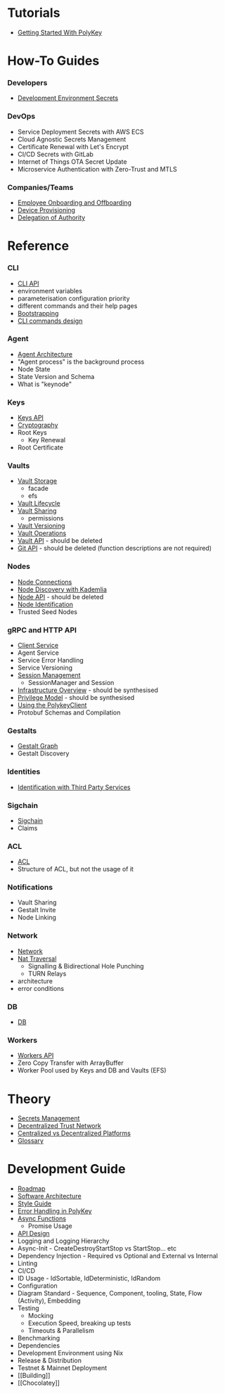 # Tutorials

* [Getting Started With PolyKey](https://github.com/MatrixAI/js-polykey/wiki/getting-started)

# How-To Guides

### Developers

* [Development Environment Secrets](Development-Environment-Secrets)

### DevOps

* Service Deployment Secrets with AWS ECS
* Cloud Agnostic Secrets Management
* Certificate Renewal with Let's Encrypt
* CI/CD Secrets with GitLab
* Internet of Things OTA Secret Update
* Microservice Authentication with Zero-Trust and MTLS

### Companies/Teams

* [Employee Onboarding and Offboarding](Employee-Onboarding-and-Offboarding)
* [Device Provisioning](Device-Provisioning)
* [Delegation of Authority](Delegation-of-Authority)

# Reference

### CLI

* [CLI API](CLI-API)
* environment variables
* parameterisation configuration priority
* different commands and their help pages
* [Bootstrapping](https://github.com/MatrixAI/js-polykey/wiki/bootstrapping)
* [CLI commands design](https://github.com/MatrixAI/js-polykey/wiki/CLI-commands-design-and-style)

### Agent

* [Agent Architecture](https://github.com/MatrixAI/js-polykey/wiki/agent-architecture)
* "Agent process" is the background process
* Node State
* State Version and Schema
* What is "keynode"

### Keys

* [Keys API](https://github.com/MatrixAI/js-polykey/wiki/key-api)
* [Cryptography](https://github.com/MatrixAI/js-polykey/wiki/cryptography)
* Root Keys
  - Key Renewal
* Root Certificate

### Vaults

* [Vault Storage](https://github.com/MatrixAI/js-polykey/wiki/vault-storage)
  - facade
  - efs
* [Vault Lifecycle](https://github.com/MatrixAI/js-polykey/wiki/vault-lifecycle)
* [Vault Sharing](https://github.com/MatrixAI/js-polykey/wiki/vault-sharing)
  - permissions
* [Vault Versioning](https://github.com/MatrixAI/js-polykey/wiki/Vault-Versioning)
* [Vault Operations](https://github.com/MatrixAI/js-polykey/wiki/Vault-Operations)
* [Vault API](https://github.com/MatrixAI/js-polykey/wiki/vault-api) - should be deleted
* [Git API](https://github.com/MatrixAI/js-polykey/wiki/git-api) - should be deleted (function descriptions are not required)

### Nodes

* [Node Connections](https://github.com/MatrixAI/js-polykey/wiki/Node-Connections)
* [Node Discovery with Kademlia](https://github.com/MatrixAI/js-polykey/wiki/Node-Discovery-with-Kademlia)
* [Node API](https://github.com/MatrixAI/js-polykey/wiki/node-api) - should be deleted
* [Node Identification](https://github.com/MatrixAI/js-polykey/wiki/node-identification)
* Trusted Seed Nodes

### gRPC and HTTP API

* [Client Service](https://github.com/MatrixAI/js-polykey/wiki/client-api)
* Agent Service
* Service Error Handling
* Service Versioning
* [Session Management](Session-Management)
  - SessionManager and Session
* [Infrastructure Overview](https://github.com/MatrixAI/js-polykey/wiki/infrastructure-overview) - should be synthesised
* [Privilege Model](https://github.com/MatrixAI/js-polykey/wiki/privilege-model) - should be synthesised
* [Using the PolykeyClient](Using-the-PolykeyClient)
* Protobuf Schemas and Compilation

### Gestalts

* [Gestalt Graph](https://github.com/MatrixAI/js-polykey/wiki/Gestalt-Graph)
* Gestalt Discovery

### Identities

* [Identification with Third Party Services](https://github.com/MatrixAI/js-polykey/wiki/identification-with-third-party-services)

### Sigchain

* [Sigchain](https://github.com/MatrixAI/js-polykey/wiki/Sigchain)
* Claims

### ACL

* [ACL](ACL)
* Structure of ACL, but not the usage of it

### Notifications

* Vault Sharing
* Gestalt Invite
* Node Linking

### Network

* [Network](https://github.com/MatrixAI/js-polykey/wiki/network)
* [Nat Traversal](https://github.com/MatrixAI/js-polykey/wiki/nat-traversal)
  - Signalling & Bidirectional Hole Punching
  - TURN Relays
* architecture
* error conditions

### DB

* [DB](DB)

### Workers

* [Workers API](https://github.com/MatrixAI/js-polykey/wiki/worker-api)
* Zero Copy Transfer with ArrayBuffer
* Worker Pool used by Keys and DB and Vaults (EFS)

# Theory

* [Secrets Management](Secrets-Management)
* [Decentralized Trust Network](Decentralized-Trust-Network)
* [Centralized vs Decentralized Platforms](Centralized-vs-Decentralized-Platforms)
* [Glossary](Glossary)

# Development Guide

* [Roadmap](Roadmap)
* [Software Architecture](https://github.com/MatrixAI/js-polykey/wiki/Software-Architecture)
* [Style Guide](https://github.com/MatrixAI/js-polykey/wiki/style-guide)
* [Error Handling in PolyKey](https://github.com/MatrixAI/js-polykey/wiki/errors)
* [Async Functions](https://github.com/MatrixAI/js-polykey/wiki/async-functions)
  - Promise Usage
* [API Design](https://github.com/MatrixAI/js-polykey/wiki/api-design)
* Logging and Logging Hierarchy
* Async-Init - CreateDestroyStartStop vs StartStop... etc
* Dependency Injection - Required vs Optional and External vs Internal
* Linting
* CI/CD
* ID Usage - IdSortable, IdDeterministic, IdRandom
* Configuration
* Diagram Standard - Sequence, Component, tooling, State, Flow (Activity), Embedding
* Testing
  - Mocking
  - Execution Speed, breaking up tests
  - Timeouts & Parallelism
* Benchmarking
* Dependencies
* Development Environment using Nix
* Release & Distribution
* Testnet & Mainnet Deployment
* [[Building]]
* [[Chocolatey]]